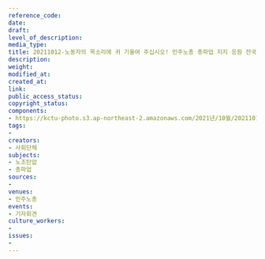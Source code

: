 ```yaml
---
reference_code: 
date: 
draft: 
level_of_description: 
media_type: 
title: 20211012-노동자의 목소리에 귀 기울여 주십시오! 민주노총 총파업 지지 응원 전국민중행동(준) 기자회견
description: 
weight: 
modified_at: 
created_at: 
link: 
public_access_status: 
copyright_status: 
components:
- https://kctu-photo.s3.ap-northeast-2.amazonaws.com/2021년/10월/20211012-노동자의+목소리에+귀+기울여+주십시오!+민주노총+총파업+지지+응원+전국민중행동(준)+기자회견/_1D29464.jpg
tags:
- 
creators:
- 사회단체
subjects:
- 노조탄압
- 총파업
sources:
- 
venues:
- 민주노총
events:
- 기자회견
culture_workers:
- 
issues:
- 
---
```

